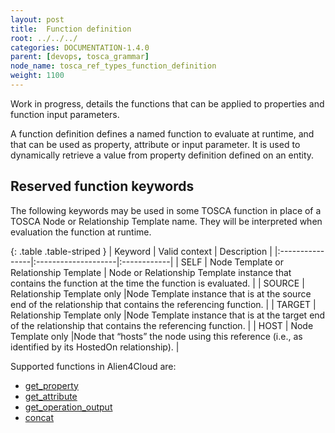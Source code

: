 ```yaml
---
layout: post
title:  Function definition
root: ../../../
categories: DOCUMENTATION-1.4.0
parent: [devops, tosca_grammar]
node_name: tosca_ref_types_function_definition
weight: 1100
---
```

Work in progress, details the functions that can be applied to properties and function input parameters.

A function definition defines a named function to evaluate at runtime, and that can be used as property, attribute or input parameter. It is used to  dynamically retrieve a value from property definition defined on an entity.

## Reserved function keywords
The following keywords may be used in some  TOSCA function in place of a TOSCA Node or Relationship Template name. They will be interpreted when evaluation the function at runtime.

{: .table .table-striped }
| Keyword         | Valid context                | Description |
|:----------------|:--------------------|:------------|
| SELF            | Node Template or Relationship Template                   | Node or Relationship Template instance that contains the function at the time the function is evaluated. |
| SOURCE          | Relationship Template only |Node Template instance that  is at the source end of the relationship that contains the referencing function. |
| TARGET          | Relationship Template only |Node Template instance that  is at the target end of the relationship that contains the referencing function. |
| HOST            | Node Template only |Node that “hosts” the node using this reference (i.e., as identified by its HostedOn relationship). |

Supported functions in Alien4Cloud are: 

-  [get_property](#/documentation/1.4.0/devops_guide/tosca_grammar/get_property_definition.html)
-  [get_attribute](#/documentation/1.4.0/devops_guide/tosca_grammar/get_attribute_definition.html)
-  [get_operation_output](#/documentation/1.4.0/devops_guide/tosca_grammar/get_operation_output_definition.html)
-  [concat](#/documentation/1.4.0/devops_guide/tosca_grammar/concat_definition.html)